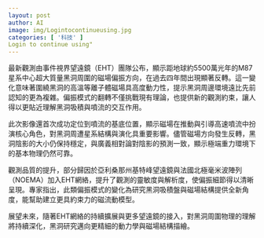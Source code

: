 ```yaml
---
layout: post
author: AI
image: img/Logintocontinueusing.jpg
categories: [ '科技' ]
Login to continue using"
---
```

最新觀測由事件視界望遠鏡（EHT）團隊公布，顯示距地球約5500萬光年的M87星系中心超大質量黑洞周圍的磁場偏振方向，在過去四年間出現顯著反轉。這一變化意味著圍繞黑洞的高溫等離子體磁場具高度動力性，提示黑洞周邊環境遠比先前認知的更為複雜。偏振模式的翻轉不僅挑戰現有理論，也提供新的觀測約束，讓人得以更貼近理解黑洞吸積與噴流的交互作用。

此次影像還首次成功定位到噴流的基底位置，顯示磁場在推動與引導高速噴流中扮演核心角色，對黑洞周遭星系結構與演化具重要影響。儘管磁場方向發生反轉，黑洞陰影的大小仍保持穩定，與廣義相對論對陰影的預測一致，顯示極端重力環境下的基本物理仍然可靠。

觀測品質的提升，部分歸因於亞利桑那州基特峰望遠鏡與法國北極毫米波陣列（NOEMA）加入EHT網絡，提升了觀測的靈敏度與解析度，使偏振細節得以清晰呈現。專家指出，此類偏振模式的變化為研究黑洞吸積盤與磁場結構提供全新角度，能幫助建立更具約束力的磁流動模型。

展望未來，隨著EHT網絡的持續擴展與更多望遠鏡的接入，對黑洞周圍物理的理解將持續深化，黑洞研究邁向更精細的動力學與磁場結構描繪。